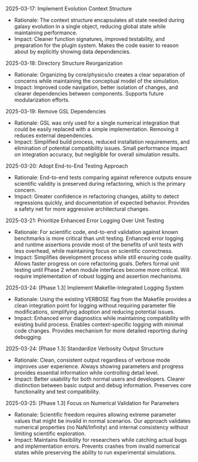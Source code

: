 <!-- Purpose: Record technical decisions -->
<!-- Update Rules:
- Add new milestones at the bottom
- 100-word limit per entry! 
- Include:
  • Decision date and phase identifier
  • Rationale
  • Impact assessment
-->

2025-03-17: Implement Evolution Context Structure
- Rationale: The context structure encapsulates all state needed during galaxy evolution in a single object, reducing global state while maintaining performance.
- Impact: Cleaner function signatures, improved testability, and preparation for the plugin system. Makes the code easier to reason about by explicitly showing data dependencies.

2025-03-18: Directory Structure Reorganization
- Rationale: Organizing by core/physics/io creates a clear separation of concerns while maintaining the conceptual model of the simulation.
- Impact: Improved code navigation, better isolation of changes, and clearer dependencies between components. Supports future modularization efforts.

2025-03-19: Remove GSL Dependencies
- Rationale: GSL was only used for a single numerical integration that could be easily replaced with a simple implementation. Removing it reduces external dependencies.
- Impact: Simplified build process, reduced installation requirements, and elimination of potential compatibility issues. Small performance impact on integration accuracy, but negligible for overall simulation results.

2025-03-20: Adopt End-to-End Testing Approach
- Rationale: End-to-end tests comparing against reference outputs ensure scientific validity is preserved during refactoring, which is the primary concern.
- Impact: Greater confidence in refactoring changes, ability to detect regressions quickly, and documentation of expected behavior. Provides a safety net for more aggressive architectural changes.

2025-03-21: Prioritize Enhanced Error Logging Over Unit Testing
- Rationale: For scientific code, end-to-end validation against known benchmarks is more critical than unit testing. Enhanced error logging and runtime assertions provide most of the benefits of unit tests with less overhead, while maintaining focus on scientific correctness.
- Impact: Simplifies development process while still ensuring code quality. Allows faster progress on core refactoring goals. Defers formal unit testing until Phase 2 when module interfaces become more critical. Will require implementation of robust logging and assertion mechanisms.

2025-03-24: [Phase 1.3] Implement Makefile-Integrated Logging System
- Rationale: Using the existing VERBOSE flag from the Makefile provides a clean integration point for logging without requiring parameter file modifications, simplifying adoption and reducing potential issues.
- Impact: Enhanced error diagnostics while maintaining compatibility with existing build process. Enables context-specific logging with minimal code changes. Provides mechanism for more detailed reporting during debugging.

2025-03-24: [Phase 1.3] Standardize Verbosity Output Structure
- Rationale: Clean, consistent output regardless of verbose mode improves user experience. Always showing parameters and progress provides essential information while controlling detail level.
- Impact: Better usability for both normal users and developers. Clearer distinction between basic output and debug information. Preserves core functionality and test compatibility.

2025-03-25: [Phase 1.3] Focus on Numerical Validation for Parameters
- Rationale: Scientific freedom requires allowing extreme parameter values that might be invalid in normal scenarios. Our approach validates numerical properties (no NaN/Infinity) and internal consistency without limiting scientific exploration.
- Impact: Maintains flexibility for researchers while catching actual bugs and implementation errors. Prevents crashes from invalid numerical states while preserving the ability to run experimental simulations.
